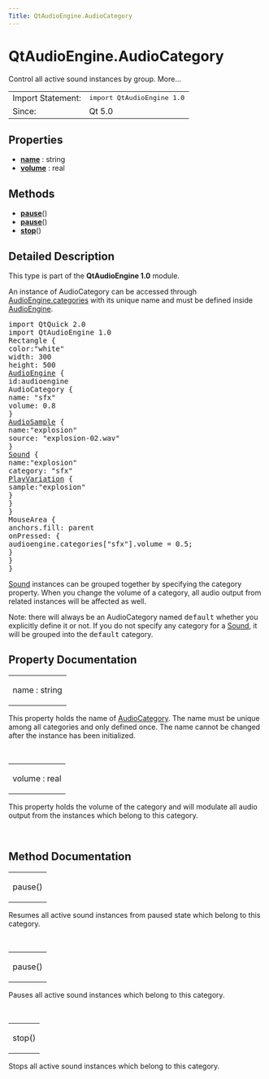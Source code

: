 ```yaml
---
Title: QtAudioEngine.AudioCategory
---
```


# QtAudioEngine.AudioCategory

<span class="subtitle"></span>
<!-- $$$AudioCategory-brief -->
<p>Control all active sound instances by group. More...</p>
<!-- @@@AudioCategory -->
<table class="alignedsummary">
<tr><td class="memItemLeft rightAlign topAlign"> Import Statement:</td><td class="memItemRight bottomAlign"> </b><tt>import QtAudioEngine 1.0</tt></td></tr><tr><td class="memItemLeft rightAlign topAlign"> Since:</td><td class="memItemRight bottomAlign">  Qt 5.0</td></tr></table><ul>
</ul>
<h2>Properties</h2>
<ul>
<li class="fn"><b><b><a href="#name-prop">name</a></b></b> : string</li>
<li class="fn"><b><b><a href="#volume-prop">volume</a></b></b> : real</li>
</ul>
<h2>Methods</h2>
<ul>
<li class="fn"><b><b><a href="#pause-method-2">pause</a></b></b>()</li>
<li class="fn"><b><b><a href="#pause-method">pause</a></b></b>()</li>
<li class="fn"><b><b><a href="#stop-method">stop</a></b></b>()</li>
</ul>
<!-- $$$AudioCategory-description -->
<h2>Detailed Description</h2>
<p>This type is part of the <b>QtAudioEngine 1.0</b> module.</p>
<p>An instance of AudioCategory can be accessed through <a href="QtAudioEngine.AudioEngine.md#categories-prop">AudioEngine.categories</a> with its unique name and must be defined inside <a href="QtAudioEngine.AudioEngine.md">AudioEngine</a>.</p>
<pre class="qml">import QtQuick 2.0
import QtAudioEngine 1.0
<span class="type">Rectangle</span> {
<span class="name">color</span>:<span class="string">&quot;white&quot;</span>
<span class="name">width</span>: <span class="number">300</span>
<span class="name">height</span>: <span class="number">500</span>
<span class="type"><a href="QtAudioEngine.AudioEngine.md">AudioEngine</a></span> {
<span class="name">id</span>:<span class="name">audioengine</span>
<span class="type">AudioCategory</span> {
<span class="name">name</span>: <span class="string">&quot;sfx&quot;</span>
<span class="name">volume</span>: <span class="number">0.8</span>
}
<span class="type"><a href="QtAudioEngine.AudioSample.md">AudioSample</a></span> {
<span class="name">name</span>:<span class="string">&quot;explosion&quot;</span>
<span class="name">source</span>: <span class="string">&quot;explosion-02.wav&quot;</span>
}
<span class="type"><a href="QtAudioEngine.Sound.md">Sound</a></span> {
<span class="name">name</span>:<span class="string">&quot;explosion&quot;</span>
<span class="name">category</span>: <span class="string">&quot;sfx&quot;</span>
<span class="type"><a href="QtAudioEngine.PlayVariation.md">PlayVariation</a></span> {
<span class="name">sample</span>:<span class="string">&quot;explosion&quot;</span>
}
}
}
<span class="type">MouseArea</span> {
<span class="name">anchors</span>.fill: <span class="name">parent</span>
<span class="name">onPressed</span>: {
<span class="name">audioengine</span>.<span class="name">categories</span>[<span class="string">&quot;sfx&quot;</span>].<span class="name">volume</span> <span class="operator">=</span> <span class="number">0.5</span>;
}
}
}</pre>
<p><a href="QtAudioEngine.Sound.md">Sound</a> instances can be grouped together by specifying the category property. When you change the volume of a category, all audio output from related instances will be affected as well.</p>
<p>Note: there will always be an AudioCategory named <tt>default</tt> whether you explicitly define it or not. If you do not specify any category for a <a href="QtAudioEngine.Sound.md">Sound</a>, it will be grouped into the <tt>default</tt> category.</p>
<!-- @@@AudioCategory -->
<h2>Property Documentation</h2>
<!-- $$$name -->
<table class="qmlname"><tr valign="top"><td class="tblQmlPropNode"><p><span class="name">name</span> : <span class="type">string</span></p></td></tr></table><p>This property holds the name of <a href="index.html">AudioCategory</a>. The name must be unique among all categories and only defined once. The name cannot be changed after the instance has been initialized.</p>
<!-- @@@name -->
<br/>
<!-- $$$volume -->
<table class="qmlname"><tr valign="top"><td class="tblQmlPropNode"><p><span class="name">volume</span> : <span class="type">real</span></p></td></tr></table><p>This property holds the volume of the category and will modulate all audio output from the instances which belong to this category.</p>
<!-- @@@volume -->
<br/>
<h2>Method Documentation</h2>
<!-- $$$pause -->
<table class="qmlname"><tr valign="top"><td class="tblQmlFuncNode"><p><span class="name">pause</span>()</p></td></tr></table><p>Resumes all active sound instances from paused state which belong to this category.</p>
<!-- @@@pause -->
<br/>
<!-- $$$pause -->
<table class="qmlname"><tr valign="top"><td class="tblQmlFuncNode"><p><span class="name">pause</span>()</p></td></tr></table><p>Pauses all active sound instances which belong to this category.</p>
<!-- @@@pause -->
<br/>
<!-- $$$stop -->
<table class="qmlname"><tr valign="top"><td class="tblQmlFuncNode"><p><span class="name">stop</span>()</p></td></tr></table><p>Stops all active sound instances which belong to this category.</p>
<!-- @@@stop -->
<br/>
